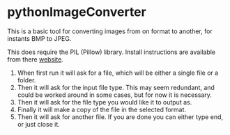 ﻿# pythonImageConverterThis is a basic tool for converting images from on format to another, for instants BMP to JPEG.This does require the PIL (Pillow) library. Install instructions are available from there [website](https://pillow.readthedocs.io/en/latest/installation.html).1. When first run it will ask for a file, which will be either a single file or a folder.2. Then it will ask for the input file type. This may seem redundant, and could be worked around in some cases, but for now it is necessary.3. Then it will ask for the file type you would like it to output as.4. Finally it will make a copy of the file in the selected format.5. Then it will ask for another file. If you are done you can either type end, or just close it.